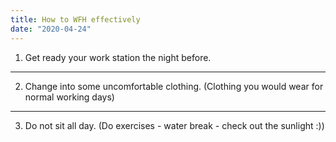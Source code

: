 ```yaml
---
title: How to WFH effectively
date: "2020-04-24"
---
```


1. Get ready your work station the night before.
***
2. Change into some uncomfortable clothing. (Clothing you would wear for normal working days)
***
3. Do not sit all day. (Do exercises - water break - check out the sunlight :))